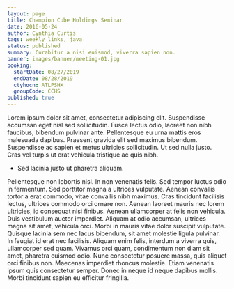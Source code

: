 ```yaml
---
layout: page
title: Champion Cube Holdings Seminar
date: 2016-05-24
author: Cynthia Curtis
tags: weekly links, java
status: published
summary: Curabitur a nisi euismod, viverra sapien non.
banner: images/banner/meeting-01.jpg
booking:
  startDate: 08/27/2019
  endDate: 08/28/2019
  ctyhocn: ATLPSHX
  groupCode: CCHS
published: true
---
```

Lorem ipsum dolor sit amet, consectetur adipiscing elit. Suspendisse accumsan eget nisl sed sollicitudin. Fusce lectus odio, laoreet non nibh faucibus, bibendum pulvinar ante. Pellentesque eu urna mattis eros malesuada dapibus. Praesent gravida elit sed maximus bibendum. Suspendisse ac sapien et metus ultricies sollicitudin. Ut sed nulla justo. Cras vel turpis ut erat vehicula tristique ac quis nibh.

* Sed lacinia justo ut pharetra aliquam.

Pellentesque non lobortis nisl. In non venenatis felis. Sed tempor luctus odio in fermentum. Sed porttitor magna a ultrices vulputate. Aenean convallis tortor a erat commodo, vitae convallis nibh maximus. Cras tincidunt facilisis lectus, ultrices commodo orci ornare non. Aenean laoreet mauris nec lorem ultricies, id consequat nisi finibus. Aenean ullamcorper at felis non vehicula. Duis vestibulum auctor imperdiet. Aliquam at odio accumsan, ultrices magna sit amet, vehicula orci.
Morbi in mauris vitae dolor suscipit vulputate. Quisque lacinia sem nec lacus bibendum, sit amet molestie ligula pulvinar. In feugiat id erat nec facilisis. Aliquam enim felis, interdum a viverra quis, ullamcorper sed quam. Vivamus orci quam, condimentum non diam sit amet, pharetra euismod odio. Nunc consectetur posuere massa, quis aliquet orci finibus non. Maecenas imperdiet rhoncus molestie. Etiam venenatis ipsum quis consectetur semper. Donec in neque id neque dapibus mollis. Morbi tincidunt sapien eu efficitur fringilla.
